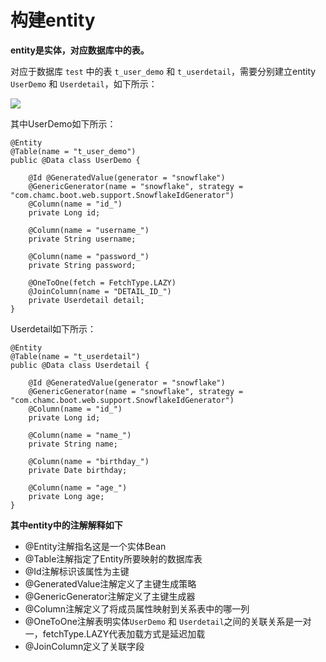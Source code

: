 # 构建entity

**entity是实体，对应数据库中的表。**

对应于数据库 `test` 中的表 `t_user_demo` 和 `t_userdetail`，需要分别建立entity `UserDemo` 和 `Userdetail`，如下所示：
	
![](https://i.imgur.com/vO29gG1.png)

其中UserDemo如下所示：
		
	@Entity
	@Table(name = "t_user_demo")
	public @Data class UserDemo {

		@Id @GeneratedValue(generator = "snowflake")
		@GenericGenerator(name = "snowflake", strategy = "com.chamc.boot.web.support.SnowflakeIdGenerator")
		@Column(name = "id_")
		private Long id;

		@Column(name = "username_")
		private String username;

		@Column(name = "password_")
		private String password;

		@OneToOne(fetch = FetchType.LAZY)
		@JoinColumn(name = "DETAIL_ID_")
		private Userdetail detail;
	}

Userdetail如下所示：

	@Entity
	@Table(name = "t_userdetail")
	public @Data class Userdetail {

		@Id @GeneratedValue(generator = "snowflake")
		@GenericGenerator(name = "snowflake", strategy = "com.chamc.boot.web.support.SnowflakeIdGenerator")
		@Column(name = "id_")
		private Long id;

		@Column(name = "name_")
		private String name;

		@Column(name = "birthday_")
		private Date birthday;

		@Column(name = "age_")
		private Long age;
	}

**其中entity中的注解解释如下**

   * @Entity注解指名这是一个实体Bean
   * @Table注解指定了Entity所要映射的数据库表
   * @Id注解标识该属性为主键
   * @GeneratedValue注解定义了主键生成策略
   * @GenericGenerator注解定义了主键生成器
   * @Column注解定义了将成员属性映射到关系表中的哪一列
   * @OneToOne注解表明实体`UserDemo` 和 `Userdetail`之间的关联关系是一对一，fetchType.LAZY代表加载方式是延迟加载
   * @JoinColumn定义了关联字段

